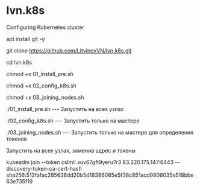 # lvn.k8s
Configuring Kubernetes cluster

apt install git -y

git clone https://github.com/LitvinovVN/lvn.k8s.git

cd lvn.k8s

chmod +x 01_install_pre.sh

chmod +x 02_config_k8s.sh

chmod +x 03_joining_nodes.sh

./01_install_pre.sh   --- Запустить на всех узлах

./02_config_k8s.sh   --- Запустить только на мастере

./03_joining_nodes.sh --- Запустить только на мастере для определения токенов

Запустить на всех узлах, заменив адрес и токены

kubeadm join --token cslmll.xuv67gft9yeru7r3 83.220.175.147:6443 --discovery-token-ca-cert-hash sha256:513fafac285636dd20b5d18386085e5f38c851acd9806035a518bbe63e735f19